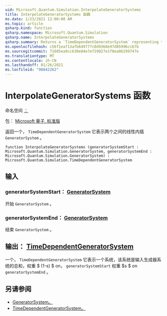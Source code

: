 ```yaml
---
uid: Microsoft.Quantum.Simulation.InterpolateGeneratorSystems
title: InterpolateGeneratorSystems 函数
ms.date: 1/23/2021 12:00:00 AM
ms.topic: article
qsharp.kind: function
qsharp.namespace: Microsoft.Quantum.Simulation
qsharp.name: InterpolateGeneratorSystems
qsharp.summary: Returns a `TimeDependentGeneratorSystem` representing the linear interpolation between two `GeneratorSystem`s.
ms.openlocfilehash: c56f1eaf13afb649777c0d9368e97d85996cc67b
ms.sourcegitcommit: 71605ea9cc630e84e7ef29027e1f0ea06299747e
ms.translationtype: MT
ms.contentlocale: zh-CN
ms.lasthandoff: 01/26/2021
ms.locfileid: "98842262"
---
```

# <a name="interpolategeneratorsystems-function"></a>InterpolateGeneratorSystems 函数

命名空间 [：](xref:Microsoft.Quantum.Simulation)

包： [Microsoft 量子. 标准版](https://nuget.org/packages/Microsoft.Quantum.Standard)


返回一个， `TimeDependentGeneratorSystem` 它表示两个之间的线性内插 `GeneratorSystem` 。

```qsharp
function InterpolateGeneratorSystems (generatorSystemStart : Microsoft.Quantum.Simulation.GeneratorSystem, generatorSystemEnd : Microsoft.Quantum.Simulation.GeneratorSystem) : Microsoft.Quantum.Simulation.TimeDependentGeneratorSystem
```


## <a name="input"></a>输入

### <a name="generatorsystemstart--generatorsystem"></a>generatorSystemStart： [GeneratorSystem](xref:Microsoft.Quantum.Simulation.GeneratorSystem)

开始 `GeneratorSystem` 。


### <a name="generatorsystemend--generatorsystem"></a>generatorSystemEnd： [GeneratorSystem](xref:Microsoft.Quantum.Simulation.GeneratorSystem)

结束 `GeneratorSystem` 。



## <a name="output--timedependentgeneratorsystem"></a>输出： [TimeDependentGeneratorSystem](xref:Microsoft.Quantum.Simulation.TimeDependentGeneratorSystem)

一个， `TimeDependentGeneratorSystem` 它表示一个系统，该系统是输入生成器系统的总和，权重 $ (1-s) $ on， `generatorSystemStart` 权重 $s $ on `generatorSystemEnd` 。

## <a name="see-also"></a>另请参阅

- [GeneratorSystem。](xref:Microsoft.Quantum.Simulation.GeneratorSystem)
- [TimeDependentGeneratorSystem。](xref:Microsoft.Quantum.Simulation.TimeDependentGeneratorSystem)